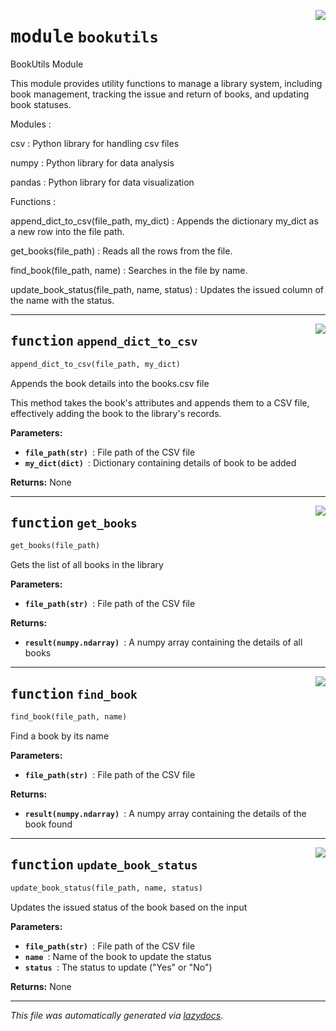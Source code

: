 <!-- markdownlint-disable -->

<a href="./python/src/bookutils.py#L0"><img align="right" style="float:right;" src="https://img.shields.io/badge/-source-cccccc?style=flat-square"></a>

# <kbd>module</kbd> `bookutils`
BookUtils Module 

This module provides utility functions to manage a library system, including book management, tracking the issue and return of books, and updating book statuses. 

Modules : 

 csv :   Python library for handling csv files 

 numpy :  Python library for data analysis 

 pandas :  Python library for data visualization 

Functions : 

 append_dict_to_csv(file_path, my_dict) :  Appends the dictionary my_dict as a new row into the file path. 

 get_books(file_path) :  Reads all the rows from the file. 

 find_book(file_path, name) :  Searches in the file by name. 

 update_book_status(file_path, name, status) :  Updates the issued column of the name with the status. 


---

<a href="./python/src/bookutils.py#L37"><img align="right" style="float:right;" src="https://img.shields.io/badge/-source-cccccc?style=flat-square"></a>

## <kbd>function</kbd> `append_dict_to_csv`

```python
append_dict_to_csv(file_path, my_dict)
```

Appends the book details into the books.csv file 

This method takes the book's attributes and appends them to a CSV file,  effectively adding the book to the library's records. 



**Parameters:**
 
  - <b>`file_path(str) `</b>:  File path of the CSV file 
  - <b>`my_dict(dict) `</b>:  Dictionary containing details of book to be added 



**Returns:**
 None 


---

<a href="./python/src/bookutils.py#L61"><img align="right" style="float:right;" src="https://img.shields.io/badge/-source-cccccc?style=flat-square"></a>

## <kbd>function</kbd> `get_books`

```python
get_books(file_path)
```

Gets the list of all books in the library 



**Parameters:**
 
 - <b>`file_path(str) `</b>:  File path of the CSV file 



**Returns:**
 
 - <b>`result(numpy.ndarray) `</b>:  A numpy array containing the details of all books 


---

<a href="./python/src/bookutils.py#L80"><img align="right" style="float:right;" src="https://img.shields.io/badge/-source-cccccc?style=flat-square"></a>

## <kbd>function</kbd> `find_book`

```python
find_book(file_path, name)
```

Find a book by its name 



**Parameters:**
 
 - <b>`file_path(str) `</b>:  File path of the CSV file 



**Returns:**
 
 - <b>`result(numpy.ndarray) `</b>:  A numpy array containing the details of the book found 


---

<a href="./python/src/bookutils.py#L100"><img align="right" style="float:right;" src="https://img.shields.io/badge/-source-cccccc?style=flat-square"></a>

## <kbd>function</kbd> `update_book_status`

```python
update_book_status(file_path, name, status)
```

Updates the issued status of the book based on the input 



**Parameters:**
 
 - <b>`file_path(str) `</b>:  File path of the CSV file 
 - <b>`name `</b>:  Name of the book to update the status 
 - <b>`status `</b>:  The status to update ("Yes" or "No") 



**Returns:**
 None 




---

_This file was automatically generated via [lazydocs](https://github.com/ml-tooling/lazydocs)._
